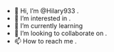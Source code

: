 - 👋 Hi, I’m @Hilary933 .
- 👀 I’m interested in .
- 🌱 I’m currently learning 
- 💞️ I’m looking to collaborate on .
- 📫 How to reach me .

<!---
Hilary933/Hilary933 is a ✨ special ✨ repository because its `README.md` (this file) appears on your GitHub profile.
You can click the Preview link to take a look at your changes.
--->
